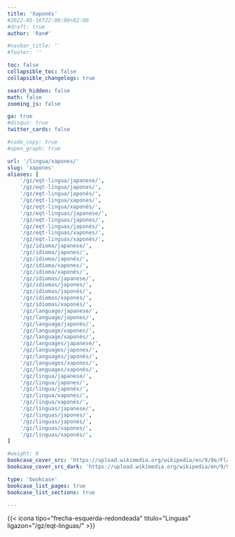 ```yaml
---
title: 'Xaponés'
#2022-05-16T22:00:00+02:00
#draft: true
author: 'Ran#'

#navbar_title: ''
#footer: ''

toc: false
collapsible_toc: false
collapsible_changelogs: true

search_hidden: false
math: false
zooming_js: false

ga: true
#disqus: true
twitter_cards: false

#code_copy: true
#open_graph: true

url: '/lingua/xapones/'
slug: 'xapones'
aliases: [
    '/gz/eqt-lingua/japanese/',
    '/gz/eqt-lingua/japones/',
    '/gz/eqt-lingua/japonés/',
    '/gz/eqt-lingua/xapones/',
    '/gz/eqt-lingua/xaponés/',
    '/gz/eqt-linguas/japanese/',
    '/gz/eqt-linguas/japones/',
    '/gz/eqt-linguas/japonés/',
    '/gz/eqt-linguas/xapones/',
    '/gz/eqt-linguas/xaponés/',
    '/gz/idioma/japanese/',
    '/gz/idioma/japones/',
    '/gz/idioma/japonés/',
    '/gz/idioma/xapones/',
    '/gz/idioma/xaponés/',
    '/gz/idiomas/japanese/',
    '/gz/idiomas/japones/',
    '/gz/idiomas/japonés/',
    '/gz/idiomas/xapones/',
    '/gz/idiomas/xaponés/',
    '/gz/language/japanese/',
    '/gz/language/japones/',
    '/gz/language/japonés/',
    '/gz/language/xapones/',
    '/gz/language/xaponés/',
    '/gz/languages/japanese/',
    '/gz/languages/japones/',
    '/gz/languages/japonés/',
    '/gz/languages/xapones/',
    '/gz/languages/xaponés/',
    '/gz/lingua/japanese/',
    '/gz/lingua/japones/',
    '/gz/lingua/japonés/',
    '/gz/lingua/xapones/',
    '/gz/lingua/xaponés/',
    '/gz/linguas/japanese/',
    '/gz/linguas/japones/',
    '/gz/linguas/japonés/',
    '/gz/linguas/xapones/',
    '/gz/linguas/xaponés/',
]

#weight: 0
bookcase_cover_src: 'https://upload.wikimedia.org/wikipedia/en/9/9e/Flag_of_Japan.svg'
bookcase_cover_src_dark: 'https://upload.wikimedia.org/wikipedia/en/9/9e/Flag_of_Japan.svg'

type: 'bookcase'
bookcase_list_pages: true
bookcase_list_sections: true

---
```


{{< icona tipo="frecha-esquerda-redondeada" titulo="Linguas" ligazon="/gz/eqt-linguas/" >}}
